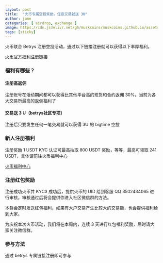 ```yaml
---
layout: post
title:  "火币专属空投奖励，任意交易就送 3U"
author: jane
categories: [ airdrop, exchange ]
image: https://cdn.jsdelivr.net/gh/muskcoins/muskcoins.github.io/assets/images/huobi-act.webp
tags: [sticky]
---
```

火币联合 Betrys 注册空投活动，通过以下链接注册就可以获得以下丰厚福利。

[火币官方福利注册链接](/302?target=https://www.huobi-kol.me/invite/zh-cn/1g?invite_code=xgf98223)

### 福利有哪些？

#### 注册高返佣
注册账号在活动期间都可以获得比其他平台高的现货和合约返佣 30%，当前为各大交易所最高的返佣福利了

#### 交易送 3 U（betrys社区专项）
<p class="red-text-word">
注册后只要发生任何一笔交易就可以获得 3U 的 bigtime 空投
</p>

### 新人注册福利
注册奖励 1 USDT 
KYC 认证可最高抽取 800 USDT 奖励，等等，最高可领取 241 USDT，具体请前往火币福利中心

[火币福利中心](./302.html?target=https://www.huobi.com/zh-cn/welfare/web/rewards)

### 注册红包奖励
注册成功火币并 KYC3 成功后，提供火币的 UID 给到客服 QQ 3502434065 进行审核，审核通过后将会提供你进入社区微信群的方法。

本群会定时发送红包福利，如果有大户交易产生比较大的交易额，也会提供福利给到大家。

为庆祝本次火币活动，我们将在本周内，连续 3 天进行红包福利奖励，届时请大家关注微信群。

### 参与方法
通过 betrys 专属链接注册即可参与

